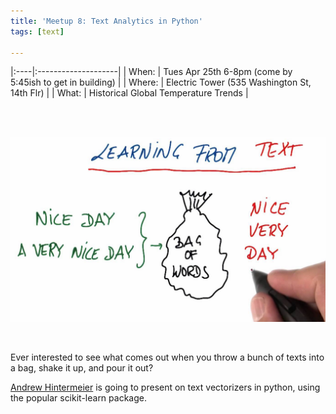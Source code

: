 ```yaml
---
title: 'Meetup 8: Text Analytics in Python'
tags: [text]

---
```



|:----|:--------------------|
| When: | Tues Apr 25th 6-8pm (come by 5:45ish to get in building) |
| Where:  | Electric Tower (535 Washington St, 14th Flr) |
| What: | Historical Global Temperature Trends |


<br>
<br>

![](/images/bow.png)

<br>


Ever interested to see what comes out when you throw a bunch of texts into a bag, shake it up, and pour it out?

[Andrew Hintermeier](https://www.linkedin.com/in/hintermeier) is going to present on text vectorizers in python, using the popular scikit-learn package.
